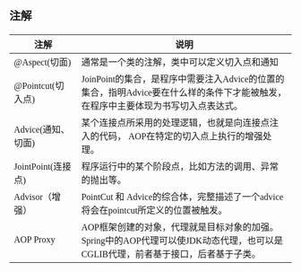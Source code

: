 <span  style="font-family: Simsun,serif; font-size: 17px; ">

### 注解

| 注解              | 说明                                                                          |
|-----------------|-----------------------------------------------------------------------------|
| @Aspect(切面)     | 通常是一个类的注解，类中可以定义切入点和通知                                                      |
| @Pointcut(切入点)  | JoinPoint的集合，是程序中需要注入Advice的位置的集合，指明Advice要在什么样的条件下才能被触发，在程序中主要体现为书写切入点表达式。 |
| Advice(通知、切面)   | 某个连接点所采用的处理逻辑，也就是向连接点注入的代码， AOP在特定的切入点上执行的增强处理。                             |
| JointPoint(连接点) | 程序运行中的某个阶段点，比如方法的调用、异常的抛出等。                                                 |
| Advisor（增强）     | PointCut 和 Advice的综合体，完整描述了一个advice将会在pointcut所定义的位置被触发。                    |
| AOP Proxy       | AOP框架创建的对象，代理就是目标对象的加强。Spring中的AOP代理可以使JDK动态代理，也可以是CGLIB代理，前者基于接口，后者基于子类。   |

</span>